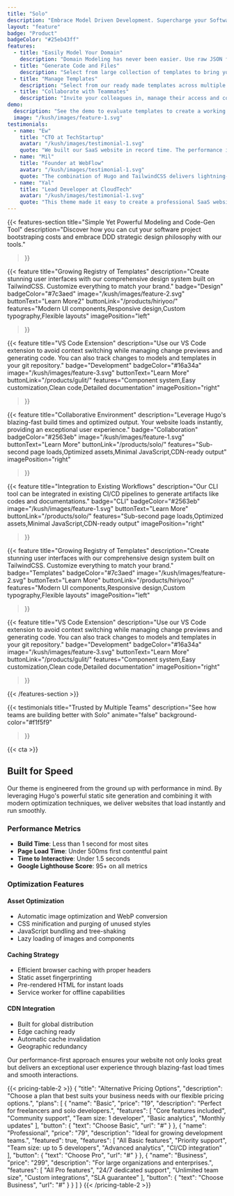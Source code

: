 ```yaml
---
title: "Solo"
description: "Embrace Model Driven Development. Supercharge your Software development process with domain-modelling and templating tools in a single platform."
layout: "feature"
badge: "Product"
badgeColor: "#25eb43ff"
features:
  - title: "Easily Model Your Domain"
    description: "Domain Modeling has never been easier. Use raw JSON files or build using our powerful model editor. You are not limited to handlful of model and property attributes. You can add your own and use them in templates."
  - title: "Generate Code and Files"
    description: "Select from large collection of templates to bring your Domain Models to life. Swap templates from different categories and compare results to see which one matches your need. Previews enable you see results in realtime."
  - title: "Manage Templates"
    description: "Select from our ready made templates across multiple domains. They are organized under different file types, frameworks, businesses, computer languages and other categories. You can author your own and share them to your team too."
  - title: "Collaborate with Teammates"
    description: "Invite your colleagues in, manage their access and collaborate on in your domain modeling sessions. Changes are tracked and can be audited with ease."
demo:
  description: "See the demo to evaluate templates to create a working example based on your models."
  image: "/kush/images/feature-1.svg"
testimonials:
  - name: "Ew"
    title: "CTO at TechStartup"
    avatar: "/kush/images/testimonial-1.svg"
    quote: "We built our SaaS website in record time. The performance is incredible, and our users love the modern, clean design."
  - name: "Mil"
    title: "Founder at WebFlow"
    avatar: "/kush/images/testimonial-1.svg"
    quote: "The combination of Hugo and TailwindCSS delivers lightning-fast performance. Our website loads instantly, which has significantly improved our conversion rates."
  - name: "Yal"
    title: "Lead Developer at CloudTech"
    avatar: "/kush/images/testimonial-1.svg"
    quote: "This theme made it easy to create a professional SaaS website. The build times are incredibly fast, and the code is clean and maintainable."
---
```



{{< features-section 
    title="Simple Yet Powerful Modeling and Code-Gen Tool"
    description="Discover how you can cut your software project bootstraping costs and embrace DDD strategic design philosophy with our tools."
>}}

{{< feature
    title="Growing Registry of Templates"
    description="Create stunning user interfaces with our comprehensive design system built on TailwindCSS. Customize everything to match your brand."
    badge="Design"
    badgeColor="#7c3aed"
    image="/kush/images/feature-2.svg"
    buttonText="Learn More2"
    buttonLink="/products/hiriyoo/"
    features="Modern UI components,Responsive design,Custom typography,Flexible layouts"
    imagePosition="left"
>}}

{{< feature
    title="VS Code Extension"
    description="Use our VS Code extension to avoid context switching while managing change previews and generating code. You can also track changes to models and templates in your git repository."
    badge="Development"
    badgeColor="#16a34a"
    image="/kush/images/feature-3.svg"
    buttonText="Learn More"
    buttonLink="/products/gulit/"
    features="Component system,Easy customization,Clean code,Detailed documentation"
    imagePosition="right"
>}}

{{< feature
    title="Collaborative Environment"
    description="Leverage Hugo's blazing-fast build times and optimized output. Your website loads instantly, providing an exceptional user experience."
    badge="Collaboration"
    badgeColor="#2563eb"
    image="/kush/images/feature-1.svg"
    buttonText="Learn More"
    buttonLink="/products/solo/"
    features="Sub-second page loads,Optimized assets,Minimal JavaScript,CDN-ready output"
    imagePosition="right"
>}}

{{< feature
    title="Integration to Existing Workflows"
    description="Our CLI tool can be integrated in existing CI/CD pipelines to generate artifacts like codes and documentations."
    badge="CLI"
    badgeColor="#2563eb"
    image="/kush/images/feature-1.svg"
    buttonText="Learn More"
    buttonLink="/products/solo/"
    features="Sub-second page loads,Optimized assets,Minimal JavaScript,CDN-ready output"
    imagePosition="right"
>}}

{{< feature
    title="Growing Registry of Templates"
    description="Create stunning user interfaces with our comprehensive design system built on TailwindCSS. Customize everything to match your brand."
    badge="Templates"
    badgeColor="#7c3aed"
    image="/kush/images/feature-2.svg"
    buttonText="Learn More"
    buttonLink="/products/hiriyoo/"
    features="Modern UI components,Responsive design,Custom typography,Flexible layouts"
    imagePosition="left"
>}}

{{< feature
    title="VS Code Extension"
    description="Use our VS Code extension to avoid context switching while managing change previews and generating code. You can also track changes to models and templates in your git repository."
    badge="Development"
    badgeColor="#16a34a"
    image="/kush/images/feature-3.svg"
    buttonText="Learn More"
    buttonLink="/products/gulit/"
    features="Component system,Easy customization,Clean code,Detailed documentation"
    imagePosition="right"
>}}

{{< /features-section >}}

{{< testimonials 
    title="Trusted by Multiple Teams"
    description="See how teams are building better with Solo"
    animate="false"
    background-color="#f1f5f9"
>}}

{{< cta >}}


## Built for Speed

Our theme is engineered from the ground up with performance in mind. By leveraging Hugo's powerful static site generation and combining it with modern optimization techniques, we deliver websites that load instantly and run smoothly.

### Performance Metrics

- **Build Time**: Less than 1 second for most sites
- **Page Load Time**: Under 500ms first contentful paint
- **Time to Interactive**: Under 1.5 seconds
- **Google Lighthouse Score**: 95+ on all metrics

### Optimization Features

#### Asset Optimization
- Automatic image optimization and WebP conversion
- CSS minification and purging of unused styles
- JavaScript bundling and tree-shaking
- Lazy loading of images and components

#### Caching Strategy
- Efficient browser caching with proper headers
- Static asset fingerprinting
- Pre-rendered HTML for instant loads
- Service worker for offline capabilities

#### CDN Integration
- Built for global distribution
- Edge caching ready
- Automatic cache invalidation
- Geographic redundancy

Our performance-first approach ensures your website not only looks great but delivers an exceptional user experience through blazing-fast load times and smooth interactions.


{{< pricing-table-2 >}}
{
    "title": "Alternative Pricing Options",
    "description": "Choose a plan that best suits your business needs with our flexible pricing options.",
    "plans": [
        {
            "name": "Basic",
            "price": "19",
            "description": "Perfect for freelancers and solo developers.",
            "features": [
                "Core features included",
                "Community support",
                "Team size: 1 developer",
                "Basic analytics",
                "Monthly updates"
            ],
            "button": {
                "text": "Choose Basic",
                "url": "#"
            }
        },
        {
            "name": "Professional",
            "price": "79",
            "description": "Ideal for growing development teams.",
            "featured": true,
            "features": [
                "All Basic features",
                "Priority support",
                "Team size: up to 5 developers",
                "Advanced analytics",
                "CI/CD integration"
            ],
            "button": {
                "text": "Choose Pro",
                "url": "#"
            }
        },
        {
            "name": "Business",
            "price": "299",
            "description": "For large organizations and enterprises.",
            "features": [
                "All Pro features",
                "24/7 dedicated support",
                "Unlimited team size",
                "Custom integrations",
                "SLA guarantee"
            ],
            "button": {
                "text": "Choose Business",
                "url": "#"
            }
        }
    ]
}
{{< /pricing-table-2 >}}
 
